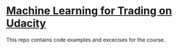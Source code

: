 # [Machine Learning for Trading on Udacity](https://www.udacity.com/course/machine-learning-for-trading--ud501)

This repo contains code examples and excecises for the course.
